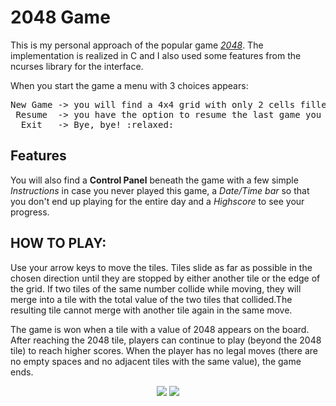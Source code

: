 # 2048 Game

This is my personal approach of the popular game [_2048_](https://2048game.com/). The implementation is realized in C and I also used some features from the ncurses library for the interface.

When you start the game a menu with 3 choices appears:
<pre>
New Game -> you will find a 4x4 grid with only 2 cells filled with a value of either 2 or 4. You start with score 0.
 Resume  -> you have the option to resume the last game you played in case you haven't lose until then.
  Exit   -> Bye, bye! :relaxed:
</pre>
## Features
You will also find a __Control Panel__ beneath the game with a few simple *Instructions* in case you never played this game, a *Date/Time bar* so that you don't end up playing for the entire day and a *Highscore* to see your progress.

## HOW TO PLAY: 

Use your arrow keys to move the tiles. Tiles slide as far as possible in the chosen direction until they are stopped by either another tile or the edge of the grid. If two tiles of the same number collide while moving, they will merge into a tile with the total value of the two tiles that collided.The resulting tile cannot merge with another tile again in the same move.

The game is won when a tile with a value of 2048 appears on the board. After reaching the 2048 tile, players can continue to play (beyond the 2048 tile) to reach higher scores. When the player has no legal moves (there are no empty spaces and no adjacent tiles with the same value), the game ends.

<p align="center">
  <img src="https://i.imgur.com/odSLwpp.png"/>
  <img src="https://i.imgur.com/8kfBtkR.png"/>
</p>
